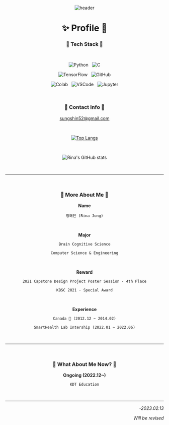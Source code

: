 <div align="center">

![header](https://capsule-render.vercel.app/api?type=waving&color=0:E3E2FF,100:6B7BE1&height=250&section=header&text=!%20Hell0%20My%20W0rld%20!&fontSize=50&fontColor=FFFFFF&animation=twinkling&fontAlignY=45)

# ✨ Profile 🌙

### 🍨 Tech Stack 🍨

<br/>

![Python](https://img.shields.io/badge/Python-FFD43B?style=for-the-badge&logo=python&logoColor=blue) &nbsp;
![C](https://img.shields.io/badge/C-00599C?style=for-the-badge&logo=c&logoColor=white)

![TensorFlow](https://img.shields.io/badge/TensorFlow-FF6F00?style=for-the-badge&logo=TensorFlow&logoColor=white) &nbsp;
![GitHub](https://img.shields.io/badge/GitHub-100000?style=for-the-badge&logo=github&logoColor=white)

![Colab](https://img.shields.io/badge/Colab-F9AB00?style=for-the-badge&logo=googlecolab&color=525252) &nbsp;
![VSCode](https://img.shields.io/badge/VSCode-0078D4?style=for-the-badge&logo=visual%20studio%20code&logoColor=white) &nbsp;
![Jupyter](https://img.shields.io/badge/Jupyter-F37626.svg?&style=for-the-badge&logo=Jupyter&logoColor=white)

<br/>

### 💌 Contact Info 💌

sungshin52@gmail.com


<br/>

[![Top Langs](https://github-readme-stats.vercel.app/api/top-langs/?username=sungshin52&layout=compact)](https://github.com/anuraghazra/github-readme-stats)

</br>

![Rina's GitHub stats](https://github-readme-stats.vercel.app/api?username=sungshin52&theme=rose_pine&show_icons=true)

<br/>

***

<br/>

### 🍰 More About Me 🍰

**Name**

`정해인 (Rina Jung)`

<br/>

**Major**

`Brain Cognitive Science`

`Computer Science & Engineering`

<br/>

**Reward**

`2021 Capstone Design Project Poster Session - 4th Place`

`KBSC 2021 - Special Award`

<br/>

**Experience**

`Canada 🍁 (2012.12 ~ 2014.02)`

`SmartHealth Lab Intership (2022.01 ~ 2022.06)`

<br/>

***

<br/>

### 🍮 What About Me Now? 🍮

**Ongoing (2022.12~)**

`KDT Education`

<br/>

***

</div>

<div align="right">

*-2023.02.13*

*Will be revised*

</div>